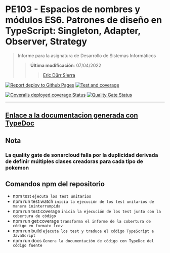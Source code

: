 # PE103 - Espacios de nombres y módulos ES6. Patrones de diseño en TypeScript: Singleton, Adapter, Observer, Strategy

>Informe para la asignatura de Desarrollo de Sistemas Informáticos
>
>>**Última modificación**: 07/04/2022
>>>
>>>[Eric Dürr Sierra](alu0101027005@ull.edu.es)

[![Report deploy to Github Pages](https://github.com/Eric-Durr/PE103-0704/actions/workflows/deploy.yml/badge.svg)](https://github.com/Eric-Durr/PE103-0704/actions/workflows/deploy.yml)
[![Test and coverage](https://github.com/Eric-Durr/PE103-0704/actions/workflows/runtests.yml/badge.svg)](https://github.com/Eric-Durr/PE103-0704/actions/workflows/runtests.yml)

[![Coveralls deployed coverage Status](https://coveralls.io/repos/github/Eric-Durr/PE103-0704/badge.svg?branch=master)](https://coveralls.io/github/Eric-Durr/PE103-0704?branch=master)
[![Quality Gate Status](https://sonarcloud.io/api/project_badges/measure?project=Eric-Durr_PE103-0704&metric=alert_status)](https://sonarcloud.io/summary/new_code?id=Eric-Durr_PE103-0704)

***

## [Enlace a la documentacion generada con TypeDoc](http://dsi-pe103-07-04-code-docs.surge.sh)

## Nota

### La quality gate de  sonarcloud falla por la duplicidad derivada de definir múltiples clases creadoras para cada tipo de pokemon

## Comandos npm del repositorio

- npm test  `ejecuta los test unitarios`
- npm run test:watch `inicia la ejecución de los test unitarios de manera ininterrumpida`
- npm run test:coverage `inicia la ejecución de los test junto con la cobertura de código`
- npm run get:coverage `transforma el informe de la cobertura de código en formato lcov`
- npm run build `ejecuta los test y traduce el código TypeScript a JavaScript`
- npm run docs `Genera la documentación de código con TypeDoc del código fuente`

